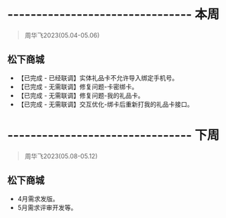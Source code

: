 # -------------------------------- 本周
> 周华飞2023(05.04-05.06)
## 松下商城
* 【已完成 - 已经联调】实体礼品卡不允许导入绑定手机号。
* 【已完成 - 无需联调】修复问题-卡密绑卡。
* 【已完成 - 无需联调】修复问题-我的礼品卡。
* 【已完成 - 无需联调】交互优化-绑卡后重新打我的礼品卡接口。

# -------------------------------- 下周
> 周华飞2023(05.08-05.12)
## 松下商城
* 4月需求发版。
* 5月需求评审开发等。
